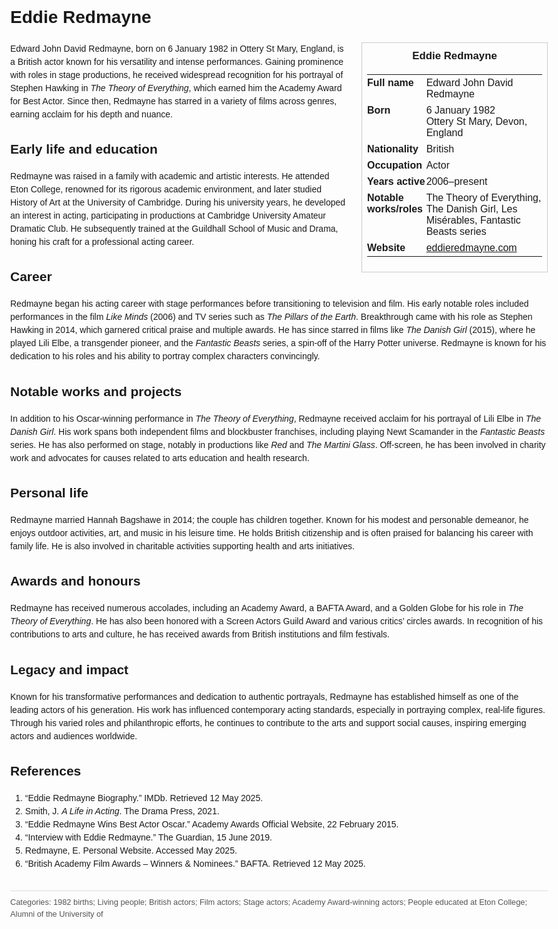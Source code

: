<!DOCTYPE html>
<html>
<head>
  <title>Eddie Redmayne – Profile</title>
  <style>
    body { font-family: Arial, sans-serif; margin: 2rem auto; max-width: 960px; line-height: 1.5; }
    aside.infobox { float: right; width: 280px; margin: 0 0 1rem 1.5rem; border: 1px solid #ccc; padding: 0.5rem; font-size: 0.9rem; }
    aside.infobox h3 { text-align: center; margin-top: 0; }
    aside.infobox table { width: 100%; border-collapse: collapse; }
    aside.infobox td { padding: 0.25rem 0; vertical-align: top; }
    h1 { margin-top: 0; }
    footer.categories { font-size: 0.8rem; color: #555; border-top: 1px solid #ddd; padding-top: 0.5rem; margin-top: 2rem; }
  </style>
</head>
<body>
  <h1>Eddie Redmayne</h1>
  <aside class="infobox">
    <h3>Eddie Redmayne</h3>
    <table>
      <tr><td><strong>Full name</strong></td><td>Edward John David Redmayne</td></tr>
      <tr><td><strong>Born</strong></td><td>6 January 1982<br>Ottery St Mary, Devon, England</td></tr>
      <td><strong>Nationality</strong></td><td>British</td></tr>
      <tr><td><strong>Occupation</strong></td><td>Actor</td></tr>
      <tr><td><strong>Years active</strong></td><td>2006–present</td></tr>
      <tr><td><strong>Notable works/roles</strong></td><td>The Theory of Everything, The Danish Girl, Les Misérables, Fantastic Beasts series</td></tr>
      <tr><td><strong>Website</strong></td><td><a href="https://www.eddieredmayne.com">eddieredmayne.com</a></td></tr>
    </table>
  </aside>
  <p>Edward John David Redmayne, born on 6 January 1982 in Ottery St Mary, England, is a British actor known for his versatility and intense performances. Gaining prominence with roles in stage productions, he received widespread recognition for his portrayal of Stephen Hawking in <em>The Theory of Everything</em>, which earned him the Academy Award for Best Actor. Since then, Redmayne has starred in a variety of films across genres, earning acclaim for his depth and nuance.</p>

  <h2>Early life and education</h2>
  <p>Redmayne was raised in a family with academic and artistic interests. He attended Eton College, renowned for its rigorous academic environment, and later studied History of Art at the University of Cambridge. During his university years, he developed an interest in acting, participating in productions at Cambridge University Amateur Dramatic Club. He subsequently trained at the Guildhall School of Music and Drama, honing his craft for a professional acting career.</p>

  <h2>Career</h2>
  <p>Redmayne began his acting career with stage performances before transitioning to television and film. His early notable roles included performances in the film <em>Like Minds</em> (2006) and TV series such as <em>The Pillars of the Earth</em>. Breakthrough came with his role as Stephen Hawking in 2014, which garnered critical praise and multiple awards. He has since starred in films like <em>The Danish Girl</em> (2015), where he played Lili Elbe, a transgender pioneer, and the <em>Fantastic Beasts</em> series, a spin-off of the Harry Potter universe. Redmayne is known for his dedication to his roles and his ability to portray complex characters convincingly.</p>

  <h2>Notable works and projects</h2>
  <p>In addition to his Oscar-winning performance in <em>The Theory of Everything</em>, Redmayne received acclaim for his portrayal of Lili Elbe in <em>The Danish Girl</em>. His work spans both independent films and blockbuster franchises, including playing Newt Scamander in the <em>Fantastic Beasts</em> series. He has also performed on stage, notably in productions like <em>Red</em> and <em>The Martini Glass</em>. Off-screen, he has been involved in charity work and advocates for causes related to arts education and health research.</p>

  <h2>Personal life</h2>
  <p>Redmayne married Hannah Bagshawe in 2014; the couple has children together. Known for his modest and personable demeanor, he enjoys outdoor activities, art, and music in his leisure time. He holds British citizenship and is often praised for balancing his career with family life. He is also involved in charitable activities supporting health and arts initiatives.</p>

  <h2>Awards and honours</h2>
  <p>Redmayne has received numerous accolades, including an Academy Award, a BAFTA Award, and a Golden Globe for his role in <em>The Theory of Everything</em>. He has also been honored with a Screen Actors Guild Award and various critics’ circles awards. In recognition of his contributions to arts and culture, he has received awards from British institutions and film festivals.</p>

  <h2>Legacy and impact</h2>
  <p>Known for his transformative performances and dedication to authentic portrayals, Redmayne has established himself as one of the leading actors of his generation. His work has influenced contemporary acting standards, especially in portraying complex, real-life figures. Through his varied roles and philanthropic efforts, he continues to contribute to the arts and support social causes, inspiring emerging actors and audiences worldwide.</p>

  <h2>References</h2>
  <ol>
    <li>“Eddie Redmayne Biography.” IMDb. Retrieved 12 May 2025.</li>
    <li>Smith, J. <em>A Life in Acting</em>. The Drama Press, 2021.</li>
    <li>“Eddie Redmayne Wins Best Actor Oscar.” Academy Awards Official Website, 22 February 2015.</li>
    <li>“Interview with Eddie Redmayne.” The Guardian, 15 June 2019.</li>
    <li>Redmayne, E. Personal Website. Accessed May 2025.</li>
    <li>“British Academy Film Awards – Winners & Nominees.” BAFTA. Retrieved 12 May 2025.</li>
  </ol>

  <footer class="categories">Categories: 1982 births; Living people; British actors; Film actors; Stage actors; Academy Award-winning actors; People educated at Eton College; Alumni of the University of